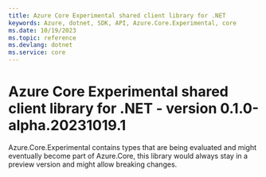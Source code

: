 ```yaml
---
title: Azure Core Experimental shared client library for .NET
keywords: Azure, dotnet, SDK, API, Azure.Core.Experimental, core
ms.date: 10/19/2023
ms.topic: reference
ms.devlang: dotnet
ms.service: core
---
```

# Azure Core Experimental shared client library for .NET - version 0.1.0-alpha.20231019.1 


Azure.Core.Experimental contains types that are being evaluated and might eventually become part of Azure.Core, this library would always stay in a preview version and might allow breaking changes.

